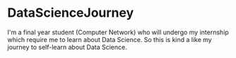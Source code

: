# DataScienceJourney
I'm a final year student (Computer Network) who will undergo my internship which require me to learn about Data Science. So this is kind a like my journey to self-learn about Data Science.
